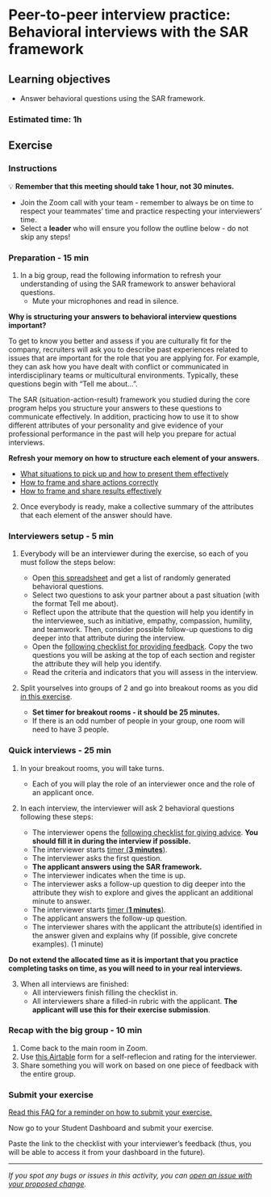 # Peer-to-peer interview practice: Behavioral interviews with the SAR framework

## Learning objectives

- Answer behavioral questions using the SAR framework.

### Estimated time: 1h

## Exercise

### Instructions

💡 **Remember that this meeting should take 1 hour, not 30 minutes.**

- Join the Zoom call with your team - remember to always be on time to respect your teammates’ time and practice respecting your interviewers’ time.
- Select a **leader** who will ensure you follow the outline below - do not skip any steps!

### Preparation - 15 min

1. In a big group, read the following information to refresh your understanding of using the SAR framework to answer behavioral questions.
    - Mute your microphones and read in silence.

**Why is structuring your answers to behavioral interview questions important?**

To get to know you better and assess if you are culturally fit for the company, recruiters will ask you to describe past experiences related to issues that are important for the role that you are applying for. For example, they can ask how you have dealt with conflict or communicated in interdisciplinary teams or multicultural environments. Typically, these questions begin with “Tell me about…”.

The SAR (situation-action-result) framework you studied during the core program helps you structure your answers to these questions to communicate effectively. In addition, practicing how to use it to show different attributes of your personality and give evidence of your professional performance in the past will help you prepare for actual interviews.

**Refresh your memory on how to structure each element of your answers.**

- [What situations to pick up and how to present them effectively](https://github.com/microverseinc/curriculum-professional-skills/blob/main/interview-prep/what-situations%20-to-pick-up-and-how-to-present-them-effectively.md)
- [How to frame and share actions correctly](https://github.com/microverseinc/curriculum-professional-skills/blob/main/interview-prep/how-to-frame-and-share-actions-correctly.md)
- [How to frame and share results effectively](https://github.com/microverseinc/curriculum-professional-skills/blob/main/interview-prep/how-to-frame-and-share-results-effectively.md)

2. Once everybody is ready, make a collective summary of the attributes that each element of the answer should have.  

### Interviewers setup - 5 min

1. Everybody will be an interviewer during the exercise, so each of you must follow the steps below:
    - Open [this spreadsheet](https://docs.google.com/spreadsheets/d/1pJ8BIhi39iYl6k498xqdAR_TfZhotunao2CTqF6L6Rs/edit#gid=2041017957) and get a list of randomly generated behavioral questions.
    - Select two questions to ask your partner about a past situation (with the format Tell me about).     
    - Reflect upon the attribute that the question will help you identify in the interviewee, such as initiative, empathy, compassion, humility, and teamwork. Then, consider possible follow-up questions to dig deeper into that attribute during the interview.
    - Open the [following checklist for providing feedback](https://docs.google.com/document/d/16-ksqgYN4KX21DEfk46zib5OY8KnDOYRtPPviLGtes8/edit#heading=h.za7e1fwup8u). Copy the two questions you will be asking at the top of each section and register the attribute they will help you identify. 
    - Read the criteria and indicators that you will assess in the interview.

2. Split yourselves into groups of 2 and go into breakout rooms as you did [in this exercise](https://github.com/microverseinc/curriculum-professional-skills/blob/main/job-search/job-searching-morning-session-using-breakout-rooms-for-interview-practice.md#what-are-breakout-rooms).
    - **Set timer for breakout rooms - it should be 25 minutes.**
    - If there is an odd number of people in your group, one room will need to have 3 people.

### Quick interviews - 25 min

1. In your breakout rooms, you will take turns.
    - Each of you will play the role of an interviewer once and the role of an applicant once.

2. In each interview, the interviewer will ask 2 behavioral questions following these steps:
    - The interviewer opens the [following checklist for giving advice](https://docs.google.com/document/d/16-ksqgYN4KX21DEfk46zib5OY8KnDOYRtPPviLGtes8/edit#heading=h.za7e1fwup8u). **You should fill it in during the interview if possible.**
    - The interviewer starts [timer (**3 minutes**)](https://vclock.com/timer/#countdown=00:03:00&enabled=0&seconds=180&title=Peer+interviews+practice&sound=xylophone&loop=1).
    - The interviewer asks the first question.
    - **The applicant answers using the SAR framework.**
    - The interviewer indicates when the time is up.
    - The interviewer asks a follow-up question to dig deeper into the attribute they wish to explore and gives the applicant an additional minute to answer.
    - The interviewer starts [timer (**1 minutes**)](https://vclock.com/timer/#countdown=00:01:00&enabled=0&seconds=60&title=Peer+interviews+practice&sound=xylophone&loop=1).
    - The applicant answers the follow-up question.
    - The interviewer shares with the applicant the attribute(s) identified in the answer given and explains why (if possible, give concrete examples). (1 minute)

**Do not extend the allocated time as it is important that you practice completing tasks on time, as you will need to in your real interviews.**

3. When all interviews are finished:
     - All interviewers finish filling the checklist in.
     - All interviewers share a filled-in rubric with the applicant. **The applicant will use this for their exercise submission**.

### Recap with the big group - 10 min

1. Come back to the main room in Zoom.
2. Use [this Airtable](https://airtable.com/shrclyLFtL6b5fMdT) form for a self-reflecion and rating for the interviewer.
3. Share something you will work on based on one piece of feedback with the entire group.

### Submit your exercise

[Read this FAQ for a reminder on how to submit your exercise.](https://microverse.zendesk.com/hc/en-us/articles/360061344234)

Now go to your Student Dashboard and submit your exercise.

Paste the link to the checklist with your interviewer’s feedback (thus, you will be able to access it from your dashboard in the future).

---

*If you spot any bugs or issues in this activity, you can [open an issue with your proposed change](https://github.com/microverseinc/curriculum-transversal-skills/blob/main/git-github/articles/open_issue.md).*
